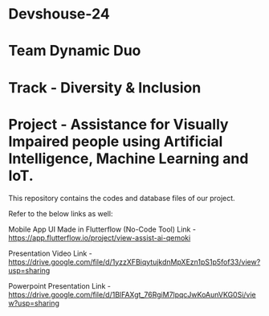 # Devshouse-24
# Team Dynamic Duo
# Track - Diversity & Inclusion
# Project - Assistance for Visually Impaired people using Artificial Intelligence, Machine Learning and IoT.
This repository contains the codes and database files of our project.

Refer to the below links as well:

Mobile App UI
Made in Flutterflow (No-Code Tool)
Link - https://app.flutterflow.io/project/view-assist-ai-qemoki

Presentation Video
Link - https://drive.google.com/file/d/1yzzXFBiqytujkdnMpXEzn1pS1p5fof33/view?usp=sharing

Powerpoint Presentation Link - https://drive.google.com/file/d/1BlFAXgt_76RgiM7lpqcJwKoAunVKG0Si/view?usp=sharing
